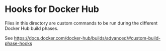 # Hooks for Docker Hub

Files in this directory are custom commands to be run during the different Docker Hub build phases.

See https://docs.docker.com/docker-hub/builds/advanced/#custom-build-phase-hooks
